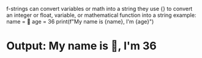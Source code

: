 f-strings can convert variables or math into a string
they use {} to convert an integer or float, variable, or mathematical function into a string
example:
name = 🐍
age = 36
print(f"My name is {name}, I'm {age}") 
# Output: My name is 🐍, I'm 36
